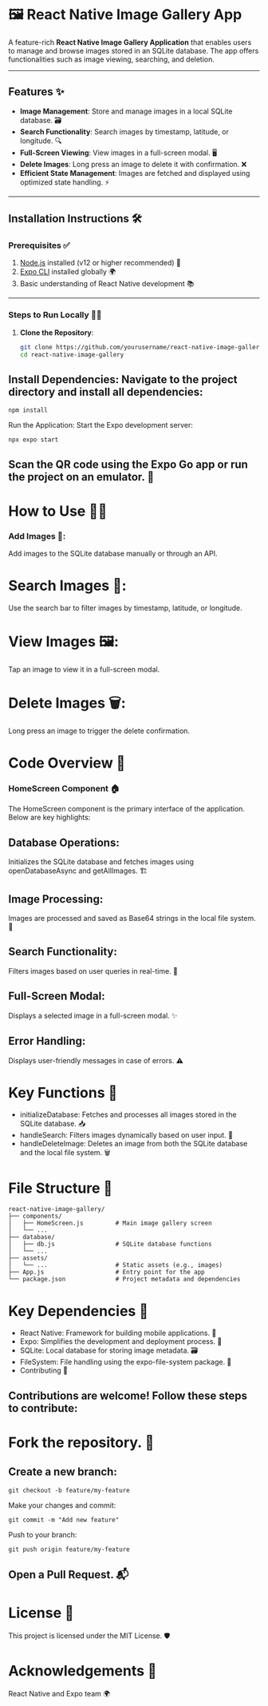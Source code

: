 # 🖼️ React Native Image Gallery App

A feature-rich **React Native Image Gallery Application** that enables users to manage and browse images stored in an SQLite database. The app offers functionalities such as image viewing, searching, and deletion.

---

## **Features** ✨
- **Image Management**: Store and manage images in a local SQLite database. 🗃️
- **Search Functionality**: Search images by timestamp, latitude, or longitude. 🔍
- **Full-Screen Viewing**: View images in a full-screen modal. 🖥️
- **Delete Images**: Long press an image to delete it with confirmation. ❌
- **Efficient State Management**: Images are fetched and displayed using optimized state handling. ⚡

---

## **Installation Instructions** 🛠️

### **Prerequisites** ✅
1. [Node.js](https://nodejs.org/) installed (v12 or higher recommended) 🔧
2. [Expo CLI](https://expo.dev/) installed globally 🌍
3. Basic understanding of React Native development 📚

---

### **Steps to Run Locally** 🏃‍♂️
1. **Clone the Repository**:
   ```sh
   git clone https://github.com/yourusername/react-native-image-gallery.git
   cd react-native-image-gallery
## Install Dependencies: Navigate to the project directory and install all dependencies:

```
npm install
```
Run the Application: Start the Expo development server:

```
npx expo start
```
## Scan the QR code using the Expo Go app or run the project on an emulator. 📱

# How to Use 🧑‍💻
### Add Images 📸:

Add images to the SQLite database manually or through an API.
# Search Images 🔎:

Use the search bar to filter images by timestamp, latitude, or longitude.
# View Images 🖼️:

Tap an image to view it in a full-screen modal.
# Delete Images 🗑️:

Long press an image to trigger the delete confirmation.

# Code Overview 📜
### HomeScreen Component 🏠
The HomeScreen component is the primary interface of the application. Below are key highlights:

## Database Operations:
Initializes the SQLite database and fetches images using openDatabaseAsync and getAllImages. 🏗️
## Image Processing:
Images are processed and saved as Base64 strings in the local file system. 💾
## Search Functionality:
Filters images based on user queries in real-time. 🔄
## Full-Screen Modal:
Displays a selected image in a full-screen modal. ✨
## Error Handling:
Displays user-friendly messages in case of errors. ⚠️
# Key Functions 🔑

- initializeDatabase: Fetches and processes all images stored in the SQLite database. 📥
- handleSearch: Filters images dynamically based on user input. 🔄
- handleDeleteImage: Deletes an image from both the SQLite database and the local file system. 🗑️

# File Structure 📂
```
react-native-image-gallery/
├── components/
│   ├── HomeScreen.js         # Main image gallery screen
│   └── ...
├── database/
│   ├── db.js                 # SQLite database functions
│   └── ...
├── assets/
│   └── ...                   # Static assets (e.g., images)
├── App.js                    # Entry point for the app
└── package.json              # Project metadata and dependencies
```
# Key Dependencies 🔑

- React Native: Framework for building mobile applications. 📱
- Expo: Simplifies the development and deployment process. 🚀
- SQLite: Local database for storing image metadata. 🗃️
- FileSystem: File handling using the expo-file-system package. 📁
- Contributing 🤝

## Contributions are welcome! Follow these steps to contribute:

# Fork the repository. 🍴
## Create a new branch:
```
git checkout -b feature/my-feature
```
Make your changes and commit:
```
git commit -m "Add new feature"
```
Push to your branch:
```
git push origin feature/my-feature
```
## Open a Pull Request. 📬
# License 📜
This project is licensed under the MIT License. 🛡️

# Acknowledgements 🙏
React Native and Expo team 🌍
